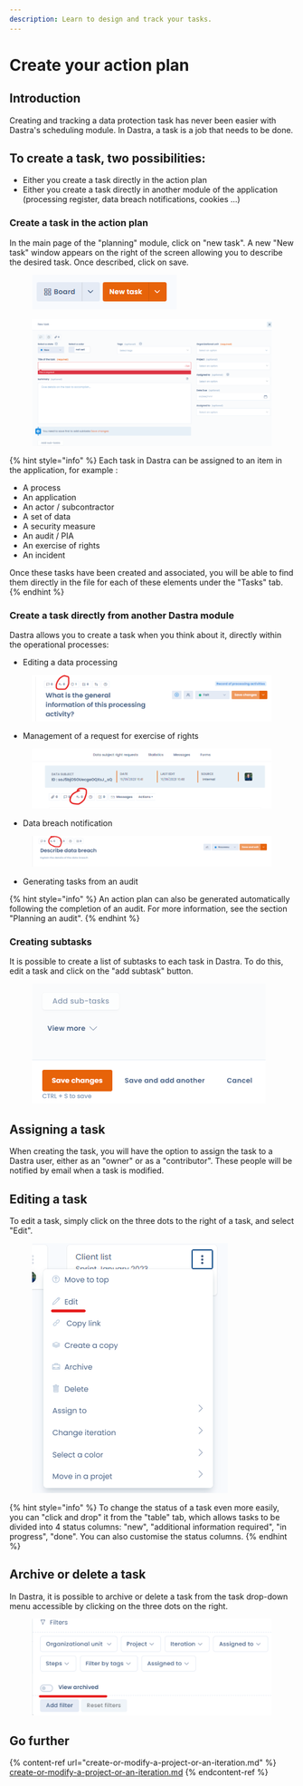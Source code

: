 ```yaml
---
description: Learn to design and track your tasks.
---
```


# Create your action plan

## Introduction

Creating and tracking a data protection task has never been easier with Dastra's scheduling module. In Dastra, a task is a job that needs to be done.

## To create a task, two possibilities:

* Either you create a task directly in the action plan
* Either you create a task directly in another module of the application (processing register, data breach notifications, cookies ...)

### Create a task in the action plan

In the main page of the "planning" module, click on "new task". A new "New task" window appears on the right of the screen allowing you to describe the desired task. Once described, click on save.

<figure><img src="../../.gitbook/assets/image (51).png" alt=""><figcaption></figcaption></figure>

<figure><img src="../../.gitbook/assets/image (144).png" alt=""><figcaption></figcaption></figure>

{% hint style="info" %}
Each task in Dastra can be assigned to an item in the application, for example :&#x20;

* A process&#x20;
* An application&#x20;
* An actor / subcontractor&#x20;
* A set of data&#x20;
* A security measure&#x20;
* An audit / PIA&#x20;
* An exercise of rights&#x20;
* An incident&#x20;

Once these tasks have been created and associated, you will be able to find them directly in the file for each of these elements under the "Tasks" tab.
{% endhint %}

### Create a task directly from another Dastra module

Dastra allows you to create a task when you think about it, directly within the operational processes:

* Editing a data processing

<figure><img src="../../.gitbook/assets/image (250).png" alt=""><figcaption></figcaption></figure>

* Management of a request for exercise of rights

<figure><img src="../../.gitbook/assets/image (248).png" alt=""><figcaption></figcaption></figure>

* Data breach notification

<figure><img src="../../.gitbook/assets/image (56).png" alt=""><figcaption></figcaption></figure>

* Generating tasks from an audit

{% hint style="info" %}
An action plan can also be generated automatically following the completion of an audit. For more information, see the section "Planning an audit".
{% endhint %}

### Creating subtasks

It is possible to create a list of subtasks to each task in Dastra. To do this, edit a task and click on the "add subtask" button.

<figure><img src="../../.gitbook/assets/image (253).png" alt=""><figcaption></figcaption></figure>

## Assigning a task

When creating the task, you will have the option to assign the task to a Dastra user, either as an "owner" or as a "contributor". These people will be notified by email when a task is modified.

## Editing a task

To edit a task, simply click on the three dots to the right of a task, and select "Edit".

<figure><img src="../../.gitbook/assets/image (260).png" alt=""><figcaption></figcaption></figure>

{% hint style="info" %}
To change the status of a task even more easily, you can "click and drop" it from the "table" tab, which allows tasks to be divided into 4 status columns: "new", "additional information required", "in progress", "done". You can also customise the status columns.
{% endhint %}

## Archive or delete a task

In Dastra, it is possible to archive or delete a task from the task drop-down menu accessible by clicking on the three dots on the right.

<figure><img src="../../.gitbook/assets/image (249).png" alt=""><figcaption></figcaption></figure>

## Go further

{% content-ref url="create-or-modify-a-project-or-an-iteration.md" %}
[create-or-modify-a-project-or-an-iteration.md](create-or-modify-a-project-or-an-iteration.md)
{% endcontent-ref %}
